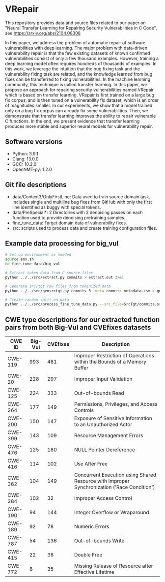 # VRepair

This repository provides data and source files related to our paper on "Neural Transfer Learning for Repairing Security Vulnerabilities in C Code", see <https://arxiv.org/abs/2104.08308>

In this paper, we address the problem of automatic repair of software vulnerabilities with deep learning. The major problem with data-driven vulnerability repair is that the few existing datasets of known confirmed vulnerabilities consist of only a few thousand examples. However, training a deep learning model often requires hundreds of thousands of examples. In this work, we leverage the intuition that the bug fixing task and the vulnerability fixing task are related, and the knowledge learned from bug fixes can be transferred to fixing vulnerabilities. In the machine learning community, this technique is called transfer learning. In this paper, we propose an approach for repairing security vulnerabilities named VRepair which is based on transfer learning. VRepair is first trained on a large bug fix corpus, and is then tuned on a vulnerability fix dataset, which is an order of magnitudes smaller. In our experiments, we show that a model trained only on a bug fix corpus can already fix some vulnerabilities. Then, we demonstrate that transfer learning improves the ability to repair vulnerable C functions. In the end, we present evidence that transfer learning produces more stable and superior neural models for vulnerability repair.

## Software versions

 * Python: 3.9.1
 * Clang: 13.0.0
 * GCC: 10.2.0
 * OpenNMT-py: 1.2.0

## Git file descriptions
 * data/Context3/OnlyFirstLine: Data used to train source domain task. Includes single and multiline bug fixes from GitHub with only the first line identified as buggy with special tokens.
 * data/PreSpecial*: 2 Directories with 2 denoising passes on each function used to provide denoising pretraining samples.
 * fine_tune_data: Target domain data of vulnerability fixes.
 * src: scripts used to process data and create training configuration files.

## Example data processing for big\_vul

```bash
# Set up environment as needed
source env.sh
cd fine_tune_data/big_vul

# Extract token data from C source files
python ../../src/extract.py commits > extract.out 2>&1

# Generate src/tgt raw files from tokenized data
python ../../src/gensrctgt.py commits 3 -meta commits_metadata.csv > gensrctgt.out 2>&1

# Create random split on data
python ../../src/process_fine_tune_data.py --src_file=SrcTgt/commits.src.txt --tgt_file=SrcTgt/commits.tgt.txt --meta_file=SrcTgt/commits.meta.txt --max_src_length=1000 --max_tgt_length=100 --generate_random --is_big_vul --output_dir=. > process.out 2>&1
```

## CWE type descriptions for our extracted function pairs from both Big-Vul and CVEfixes datasets

| CWE ID  | Big-Vul | CVEfixes | Description                                                                                 |
|---------|---------|----------|---------------------------------------------------------------------------------------------|
| CWE-119 | 993     | 461      | Improper Restriction of Operations within the Bounds of a Memory Buffer                     |
| CWE-20  | 228     | 297      | Improper Input Validation                                                                   |
| CWE-125 | 224     | 333      | Out-of-bounds Read                                                                          |
| CWE-264 | 177     | 149      | Permissions, Privileges, and Access Controls                                                |
| CWE-200 | 150     | 147      | Exposure of Sensitive Information to an Unauthorized Actor                                  |
| CWE-399 | 143     | 109      | Resource Management Errors                                                                  |
| CWE-476 | 125     | 180      | NULL Pointer Dereference                                                                    |
| CWE-416 | 114     | 102      | Use After Free                                                                              |
| CWE-362 | 104     | 149      | Concurrent Execution using Shared Resource with Improper Synchronization ('Race Condition') |
| CWE-284 | 102     | 32       | Improper Access Control                                                                     |
| CWE-190 | 94      | 144      | Integer Overflow or Wraparound                                                              |
| CWE-189 | 92      | 78       | Numeric Errors                                                                              |
| CWE-787 | 54      | 136      | Out-of-bounds Write                                                                         |
| CWE-415 | 22      | 38       | Double Free                                                                                 |
| CWE-772 | 8       | 35       | Missing Release of Resource after Effective Lifetime                                        |

